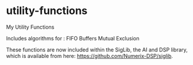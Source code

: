 # utility-functions
My Utility Functions

Includes algorithms for :
FIFO Buffers
Mutual Exclusion

These functions are now included within the SigLib, the AI and DSP library,
which is available from here: https://github.com/Numerix-DSP/siglib.


